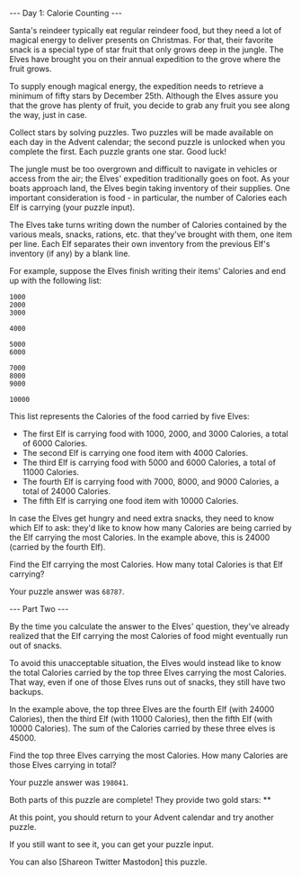 
--- Day 1: Calorie Counting ---

Santa's reindeer typically eat regular reindeer food, but they need a lot of 
magical energy to deliver presents on Christmas. For that, their favorite snack 
is a special type of star fruit that only grows deep in the jungle. The Elves 
have brought you on their annual expedition to the grove where the fruit grows.

To supply enough magical energy, the expedition needs to retrieve a minimum of 
fifty stars by December 25th. Although the Elves assure you that the grove has 
plenty of fruit, you decide to grab any fruit you see along the way, just in 
case.

Collect stars by solving puzzles. Two puzzles will be made available on each day
in the Advent calendar; the second puzzle is unlocked when you complete the 
first. Each puzzle grants one star. Good luck!

The jungle must be too overgrown and difficult to navigate in vehicles or access 
from the air; the Elves' expedition traditionally goes on foot. As your boats 
approach land, the Elves begin taking inventory of their supplies. One important 
consideration is food - in particular, the number of Calories each Elf is 
carrying (your puzzle input).

The Elves take turns writing down the number of Calories contained by the 
various meals, snacks, rations, etc. that they've brought with them, one item 
per line. Each Elf separates their own inventory from the previous Elf's 
inventory (if any) by a blank line.

For example, suppose the Elves finish writing their items' Calories and end up 
with the following list:

```
1000
2000
3000

4000

5000
6000

7000
8000
9000

10000
```

This list represents the Calories of the food carried by five Elves:

- The first Elf is carrying food with 1000, 2000, and 3000 Calories, a total of 6000 Calories.
- The second Elf is carrying one food item with 4000 Calories.
- The third Elf is carrying food with 5000 and 6000 Calories, a total of 11000 Calories.
- The fourth Elf is carrying food with 7000, 8000, and 9000 Calories, a total of 24000 Calories.
- The fifth Elf is carrying one food item with 10000 Calories.

In case the Elves get hungry and need extra snacks, they need to know which Elf 
to ask: they'd like to know how many Calories are being carried by the Elf 
carrying the most Calories. In the example above, this is 24000 (carried by the 
fourth Elf).

Find the Elf carrying the most Calories. How many total Calories is that Elf 
carrying?

Your puzzle answer was `68787`.

--- Part Two ---

By the time you calculate the answer to the Elves' question, they've already 
realized that the Elf carrying the most Calories of food might eventually run 
out of snacks.

To avoid this unacceptable situation, the Elves would instead like to know the 
total Calories carried by the top three Elves carrying the most Calories. That 
way, even if one of those Elves runs out of snacks, they still have two backups.

In the example above, the top three Elves are the fourth Elf (with 24000 
Calories), then the third Elf (with 11000 Calories), then the fifth Elf (with 
10000 Calories). The sum of the Calories carried by these three elves is 45000.

Find the top three Elves carrying the most Calories. How many Calories are those 
Elves carrying in total?

Your puzzle answer was `198041`.

Both parts of this puzzle are complete! They provide two gold stars: **

At this point, you should return to your Advent calendar and try another puzzle.

If you still want to see it, you can get your puzzle input.

You can also [Shareon Twitter Mastodon] this puzzle.
